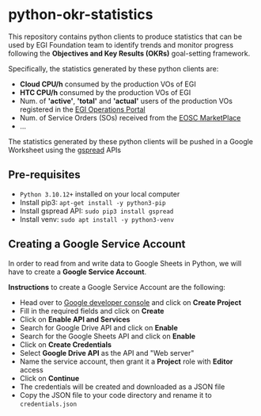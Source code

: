 # python-okr-statistics

This repository contains python clients to produce statistics that can be
used by EGI Foundation team to identify trends and monitor progress following
the **Objectives and Key Results (OKRs)** goal-setting framework.

Specifically, the statistics generated by these python clients are:

* **Cloud CPU/h** consumed by the production VOs of EGI
* **HTC CPU/h** consumed by the production VOs of EGI
* Num. of **'active'**, **'total'** and **'actual'** users of the production
  VOs registered in the [EGI Operations Portal](https://operations-portal.egi.eu/)
* Num. of Service Orders (SOs) received from the [EOSC MarketPlace](https://marketplace.eosc-portal.eu/)
* ...

The statistics generated by these python clients will be pushed in a Google
Worksheet using the [gspread](https://docs.gspread.org/en/v5.10.0/) APIs

## Pre-requisites

* `Python 3.10.12+` installed on your local computer
* Install pip3: `apt-get install -y python3-pip`
* Install gspread API: `sudo pip3 install gspread`
* Install venv: `sudo apt install -y python3-venv`

## Creating a Google Service Account

In order to read from and write data to Google Sheets in Python,
we will have to create a **Google Service Account**.

**Instructions** to create a Google Service Account are the following:

* Head over to [Google developer console](https://console.developers.google.com/) and click on **Create Project**
* Fill in the required fields and click on **Create**
* Click on **Enable API and Services**
* Search for Google Drive API and click on **Enable** 
* Search for the Google Sheets API and click on **Enable**
* Click on **Create Credentials**
* Select **Google Drive API** as the API and "Web server"
* Name the service account, then grant it a **Project** role with **Editor** access
* Click on **Continue**
* The credentials will be created and downloaded as a JSON file
* Copy the JSON file to your code directory and rename it to `credentials.json`
